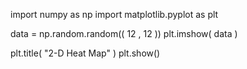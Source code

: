 import numpy as np
import matplotlib.pyplot as plt
 
data = np.random.random(( 12 , 12 ))
plt.imshow( data )
 
plt.title( "2-D Heat Map" )
plt.show()
